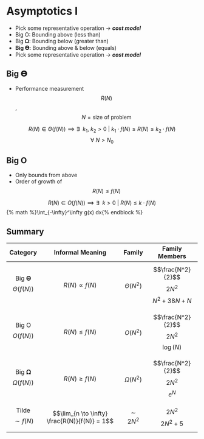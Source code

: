 # Asymptotics I
* Pick some representative operation → ***cost model***
* Big O: Bounding above (less than)
* Big 𝛀: Bounding below (greater than)
* **Big 𝚯:** Bounding above & below (equals)
* Pick some representative operation → _**cost model**_

## Big 𝚯
* Performance measurement $$R(N)$$, $$N = \text{size of problem}$$

$$R(N) \in \Theta(f(N)) \implies \exists\ \ k_1,\ k_2 > 0 \ |\ k_1 \cdot f(N) \leq R(N) \leq k_2 \cdot f(N)$$
$$\forall\ N > N_0$$

## Big O
* Only bounds from above
* Order of growth of $$R(N) \leq f(N)$$

$$R(N) \in O(f(N)) \implies \exists\ \ k > 0 \ |\ R(N) \leq k \cdot f(N)$$
{% math %}\int_{-\infty}^\infty g(x) dx{% endblock %}

## Summary
| Category               | Informal Meaning                              | Family          | Family Members                               |
|:----------------------:|:---------------------------------------------:|:---------------:|:--------------------------------------------:|
| Big 𝚯 $$\Theta(f(N))$$ | $$R(N) \propto f(N)$$                         | $$\Theta(N^2)$$ | $$\frac{N^2}{2}$$ $$2N^2$$ $$N^2 + 38N + N$$ |
| Big O $$O(f(N))$$      | $$R(N) \leq f(N)$$                            | $$O(N^2)$$      | $$\frac{N^2}{2}$$ $$2N^2$$ $$\log(N)$$       |
| Big 𝛀 $$\Omega(f(N))$$ | $$R(N) \geq f(N)$$                            | $$\Omega(N^2)$$ | $$\frac{N^2}{2}$$ $$2N^2$$ $$e^N$$           |
| Tilde $$\sim f(N)$$    | $$\lim_{n \to \infty} \frac{R(N)}{f(N)} = 1$$ | $$\sim 2N^2$$   | $$2N^2$$ $$2N^2 + 5$$                        |
